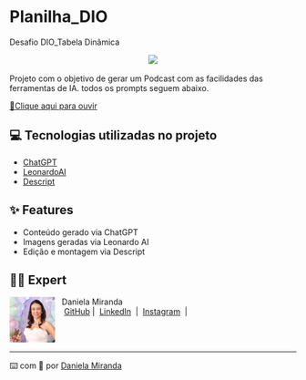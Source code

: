 # Planilha_DIO
Desafio DIO_Tabela Dinâmica

<p align="center">
<img 
    src="IA_Industria.jpg"
    width="400"  
/>
</p>



Projeto com o objetivo de gerar um Podcast com as facilidades das ferramentas de IA. todos os prompts
seguem abaixo.

<a href="PostCad_Automatizao_Processos_com_IA_na_Industria.mp3" title="View PDF now"> 📕Clique aqui para ouvir</a>

## 💻 Tecnologias utilizadas no projeto

- [ChatGPT](https://chat.openai.com/) 
- [LeonardoAI](https://leonardo.ai/)
- [Descript](https://www.descript.com/)


## ✨ Features

- Conteúdo gerado via ChatGPT
- Imagens geradas via Leonardo AI
- Edição e montagem via Descript


## 👨‍💻 Expert

<p>
    <img 
      align=left 
      margin=10 
      width=80 
      src="foto2.jpg"
    />
    <p>&nbsp&nbsp&nbspDaniela Miranda<br>
    &nbsp&nbsp&nbsp
    <a href="https://github.com/daniti-caixa">
    GitHub</a>&nbsp;|&nbsp;
    <a href="www.linkedin.com/daniela-miranda-6b6a64110">LinkedIn</a>
&nbsp;|&nbsp;
    <a href="https://www.instagram.com/danielarodriguesdemiranda/">
    Instagram</a>
&nbsp;|&nbsp;</p>
</p>
<br/><br/>
<p>

---

⌨️ com 💜 por [Daniela Miranda](https://github.com/daniti-caixa)
